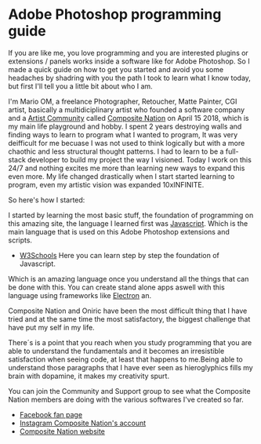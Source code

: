 # Adobe Photoshop programming guide
If you are like me, you love programming and you are interested plugins or extensions / panels works inside a software like for Adobe Photoshop. So I made a quick guide on how to get you started and avoid you some headaches by shadring with you the path I took to learn what I know today, but first I'll tell you a little bit about who I am.

I'm Mario OM, a freelance Photographer, Retoucher, Matte Painter, CGI artist, basically a multidiciplinary artist who founded a software company and a [Artist Community](http://facebook.com/groups/compositenation) called [Composite Nation](http://compositenation.com) on April 15 2018, which is my main life playground and hobby. I spent 2 years destroying walls and finding ways to learn to program what I wanted to program, It was very deifficult for me becuase I was not used to think logically but with a more chaothic and less structural thought patterns. I had to learn to be a full-stack developer to build my project the way I visioned. Today I work on this 24/7 and nothing excites me more than learning new ways to expand this even more. My life changed drastically when I start started learning to program, even my artistic vision was expanded 10xINFINITE.

So here's how I started:

I started by learning the most basic stuff, the foundation of programming on this amazing site, the language I learned first was [Javascript](https://developer.mozilla.org/es/docs/Web/JavaScript). Which is the main language that is used on this Adobe Photoshop extensions and scripts.
* [W3Schools](https://www.w3schools.com/js/default.asp) Here you can learn step by step the foundation of Javascript.

Which is an amazing language once you understand all the things that can be done with this. You can create stand alone apps aswell with this language using frameworks like [Electron](https://www.electronjs.org/) an.

Composite Nation and Oniric have been the most difficult thing that I have tried and at the same time the most satisfactory, the biggest challenge that have put my self in my life.

There´s is a point that you reach when you study programming that you are able to understand the fundamentals and it becomes an irresistible satisfaction when seeing code, at least that happens to me.Being able to understand those paragraphs that I have ever seen as hieroglyphics fills my brain with dopamine, it makes my creativity spurt.

You can join the Community and Support group to see what the Composite Nation members are doing with the various softwares I've created so far. 
* [Facebook fan page](http://facebook.com/compositenationofficial)
* [Instagram Composite Nation's account](http://instagram.com/compositenation)
* [Composite Nation website](http://compositenation.com)



